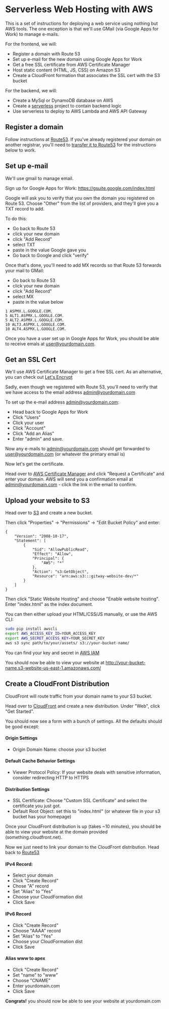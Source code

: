 # Serverless Web Hosting with AWS

This is a set of instructions for deploying a web service using nothing but AWS tools.
The one exception is that we'll use GMail (via Google Apps for Work) to manage e-mails.

For the frontend, we will:
* Register a domain with Route 53
* Set up e-mail for the new domain using Google Apps for Work
* Get a free SSL certificate from AWS Certificate Manager
* Host static content (HTML, JS, CSS) on Amazon S3
* Create a CloudFront formation that associates the SSL cert with the S3 bucket

For the backend, we will:
* Create a MySql or DynamoDB database on AWS 
* Create a [serverless](/serverless/serverless) project to contain backend logic
* Use serverless to deploy to AWS Lambda and AWS API Gateway

## Register a domain
Follow instructions at [Route53](https://console.aws.amazon.com/route53/home).
If you've already registered your domain on another registrar, you'll need to
[transfer it to Route53](http://docs.aws.amazon.com/Route53/latest/DeveloperGuide/domain-transfer-to-route-53.html)
for the instructions below to work.

## Set up e-mail
We'll use gmail to manage email.

Sign up for Google Apps for Work:
https://gsuite.google.com/index.html

Google will ask you to verify that you own the domain you registered on Route 53.
Choose "Other" from the list of providers, and they'll give you a TXT record to add.

To do this:
* Go back to Route 53
* click your new domain
* click "Add Record"
* select TXT
* paste in the value Google gave you
* Go back to Google and click "verify"

Once that's done, you'll need to add MX records so that Route 53 forwards your mail to GMail:
* Go back to Route 53
* click your new domain
* click "Add Record"
* select MX
* paste in the value below

```
1 ASPMX.L.GOOGLE.COM.
5 ALT1.ASPMX.L.GOOGLE.COM.
5 ALT2.ASPMX.L.GOOGLE.COM.
10 ALT3.ASPMX.L.GOOGLE.COM.
10 ALT4.ASPMX.L.GOOGLE.COM.
```

Once you have a user set up in Google Apps for Work, you should be able to receive emals at user@yourdomain.com.

## Get an SSL Cert
We'll use AWS Certificate Manager to get a free SSL cert. As an alternative, you
can check out [Let's Encrypt](https://letsencrypt.org/)

Sadly, even though we registered with Route 53,
you'll need to verify that we have access to the email address admin@yourdomain.com

To set up the e-mail address admin@yourdomain.com:
* Head back to Google Apps for Work
* Click "Users"
* Click your user
* Click "Account"
* Click "Add an Alias"
* Enter "admin" and save.

Now any e-mails to admin@yourdomain.com should get forwarded to user@yourdomain.com (or whatever the primary email is)

Now let's get the certificate.

Head over to [AWS Certificate Manager](https://console.aws.amazon.com/acm/home)
and click "Request a Certificate" and enter your domain. AWS will send you a confirmation email
at admin@yourdomain.com - click the link in the email to confirm.

## Upload your website to S3
Head over to [S3](https://console.aws.amazon.com/s3/home) and create a new bucket.

Then click "Properties" -> "Permissions" -> "Edit Bucket Policy" and enter:

```
{
	"Version": "2008-10-17",
	"Statement": [
		{
			"Sid": "AllowPublicRead",
			"Effect": "Allow",
			"Principal": {
				"AWS": "*"
			},
			"Action": "s3:GetObject",
			"Resource": "arn:aws:s3:::gitway-website-dev/*"
		}
	]
}
```

Then click "Static Website Hosting" and choose "Enable website hosting". Enter "index.html" as the index document.

You can then either upload your HTML/CSS/JS manually, or use the AWS CLI:

```bash
sudo pip install awscli
export AWS_ACCESS_KEY_ID=YOUR_ACCESS_KEY
export AWS_SECRET_ACCESS_KEY=YOUR_SECRET_KEY
aws s3 sync path/to/your/assets/ s3://your-bucket-name/
```

You can find your key and secret in [AWS IAM](https://console.aws.amazon.com/iam/home)

You should now be able to view your website at http://your-bucket-name.s3-website-us-east-1.amazonaws.com/

## Create a CloudFront Distribution
CloudFront will route traffic from your domain name to your S3 bucket.

Head over to [CloudFront](https://console.aws.amazon.com/cloudfront/home) and create a new distribution.
Under "Web", click "Get Started".

You should now see a form with a bunch of settings.  All the defaults should be good except:

#### Origin Settings
* Origin Domain Name: choose your s3 bucket

#### Default Cache Behavior Settings
* Viewer Protocol Policy: If your website deals with sensitive information, consider redirecting HTTP to HTTPS

#### Distribution Settings
* SSL Certificate: Choose "Custom SSL Certificate" and select the certificate you just got.
* Default Root Object: set this to "index.html" (or whatever file in your s3 bucket has your homepage)


Once your CloudFront distribution is up (takes ~10 minutes), you should be able to view your website at
the domain provided (something.cloudfront.net).

Now we just need to link your domain to the CloudFront distribution. Head back to [Route53](https://console.aws.amazon.com/route53/home)

#### IPv4 Record:
* Select your domain
* Click "Create Record"
* Chose "A" record
* Set "Alias" to "Yes"
* Choose your CloudFormation dist
* Click Save

#### IPv6 Record
* Click "Create Record"
* Choose "AAAA" record
* Set "Alias" to "Yes"
* Choose your CloudFormation dist
* Click Save

#### Alias www to apex
* Click "Create Record"
* Set "name" to "www"
* Choose "CNAME"
* Enter yourdomain.com
* Click Save

**Congrats!** you should now be able to see your website at yourdomain.com


